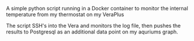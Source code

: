 A simple python script running in a Docker container to monitor the internal temperature from my thermostat on my VeraPlus

The script SSH's into the Vera and monitors the log file, then pushes the results to Postgresql as an additional data point on my aquriums graph.